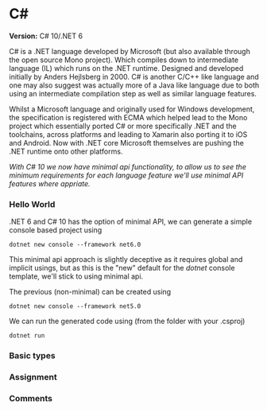 # C#

**Version:** C# 10/.NET 6

C# is a .NET language developed by Microsoft (but also available through the open source Mono project). Which compiles down to intermediate language (IL) which runs on the .NET runtime. Designed and developed initially by Anders Hejlsberg in 2000. C# is another C/C++ like language and one may also suggest was actually more of a Java like language due to both using an intermediate compilation step as well as similar language features.  

Whilst a Microsoft language and originally used for Windows development, the specification is registered with ECMA which helped lead to the Mono project which essentially ported C# or more specifically .NET and the toolchains, across platforms and leading to Xamarin also porting it to iOS and Android. Now with .NET core Microsoft themselves are pushing the .NET runtime onto other platforms.

_With C# 10 we now have minimal api functionality, to allow us to see the minimum requirements for each language feature we'll use minimal API features where appriate._

### Hello World

.NET 6 and C# 10 has the option of minimal API, we can generate a simple console based project using

```
dotnet new console --framework net6.0
```

This minimal api approach is slightly deceptive as it requires global and implicit usings, but as this is the "new" default for the _dotnet_ console template, we'll stick to using minimal api.

The previous (non-minimal) can be created using

```
dotnet new console --framework net5.0
```

We can run the generated code using (from the folder with your .csproj)

```
dotnet run
```


### Basic types 

### Assignment

### Comments

